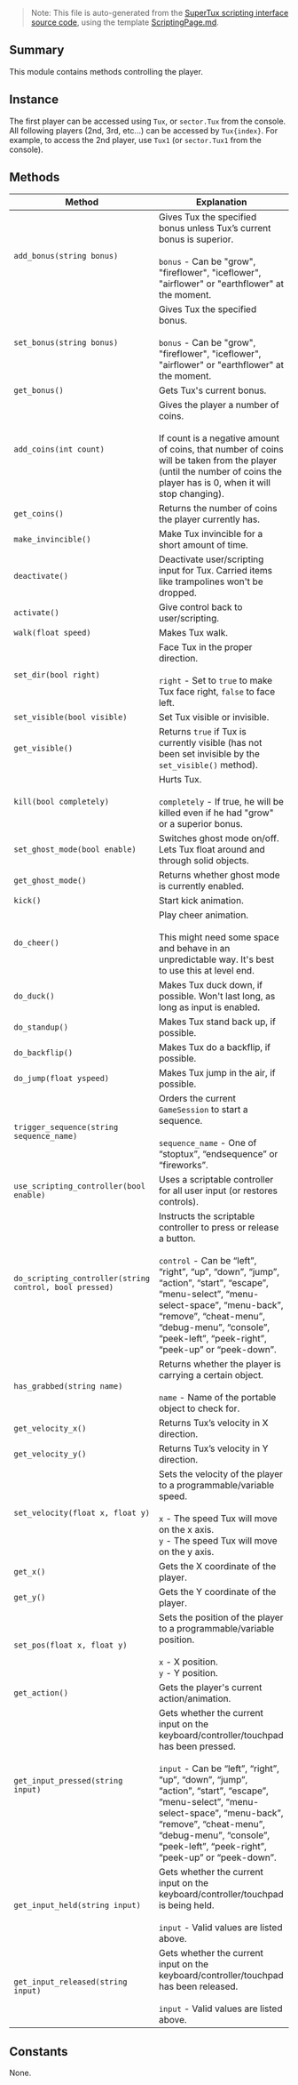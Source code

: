 > Note: This file is auto-generated from the [SuperTux scripting interface source code](https://github.com/SuperTux/supertux/tree/master/src/scripting), using the template [ScriptingPage.md](https://github.com/SuperTux/wiki/tree/master/templates/ScriptingPage.md).

Summary
-------

This module contains methods controlling the player.

Instance
--------

The first player can be accessed using `Tux`, or `sector.Tux` from the console. All following players (2nd, 3rd, etc...) can be accessed by `Tux{index}`. For example, to access the 2nd player, use `Tux1` (or `sector.Tux1` from the console). 

Methods
-------

Method | Explanation
-------|-------
`add_bonus(string bonus)` | Gives Tux the specified bonus unless Tux’s current bonus is superior. <br /><br /> `bonus` - Can be "grow", "fireflower", "iceflower", "airflower" or "earthflower" at the moment. 
`set_bonus(string bonus)` | Gives Tux the specified bonus. <br /><br /> `bonus` - Can be "grow", "fireflower", "iceflower", "airflower" or "earthflower" at the moment. 
`get_bonus()` | Gets Tux's current bonus. 
`add_coins(int count)` | Gives the player a number of coins. <br /><br /> If count is a negative amount of coins, that number of coins will be taken from the player (until the number of coins the player has is 0, when it will stop changing). 
`get_coins()` | Returns the number of coins the player currently has. 
`make_invincible()` | Make Tux invincible for a short amount of time. 
`deactivate()` | Deactivate user/scripting input for Tux. Carried items like trampolines won't be dropped. 
`activate()` | Give control back to user/scripting. 
`walk(float speed)` | Makes Tux walk. 
`set_dir(bool right)` | Face Tux in the proper direction. <br /><br /> `right` - Set to `true` to make Tux face right, `false` to face left. 
`set_visible(bool visible)` | Set Tux visible or invisible. 
`get_visible()` | Returns `true` if Tux is currently visible (has not been set invisible by the `set_visible()` method). 
`kill(bool completely)` | Hurts Tux. <br /><br /> `completely` - If true, he will be killed even if he had "grow" or a superior bonus. 
`set_ghost_mode(bool enable)` | Switches ghost mode on/off. Lets Tux float around and through solid objects. 
`get_ghost_mode()` | Returns whether ghost mode is currently enabled. 
`kick()` | Start kick animation. 
`do_cheer()` | Play cheer animation. <br /><br /> This might need some space and behave in an unpredictable way. It's best to use this at level end. 
`do_duck()` | Makes Tux duck down, if possible. Won't last long, as long as input is enabled. 
`do_standup()` | Makes Tux stand back up, if possible. 
`do_backflip()` | Makes Tux do a backflip, if possible. 
`do_jump(float yspeed)` | Makes Tux jump in the air, if possible. 
`trigger_sequence(string sequence_name)` | Orders the current `GameSession` to start a sequence. <br /><br /> `sequence_name` - One of “stoptux”, “endsequence” or “fireworks”. 
`use_scripting_controller(bool enable)` | Uses a scriptable controller for all user input (or restores controls). 
`do_scripting_controller(string control, bool pressed)` | Instructs the scriptable controller to press or release a button. <br /><br /> `control` - Can be “left”, “right”, “up”, “down”, “jump”, “action”, “start”, “escape”, “menu-select”, “menu-select-space”, “menu-back”, “remove”, “cheat-menu”, “debug-menu”, “console”, “peek-left”, “peek-right”, “peek-up” or “peek-down”. 
`has_grabbed(string name)` | Returns whether the player is carrying a certain object. <br /><br /> `name` - Name of the portable object to check for. 
`get_velocity_x()` | Returns Tux’s velocity in X direction. 
`get_velocity_y()` | Returns Tux’s velocity in Y direction. 
`set_velocity(float x, float y)` | Sets the velocity of the player to a programmable/variable speed. <br /><br /> `x` - The speed Tux will move on the x axis. <br /> `y` - The speed Tux will move on the y axis. 
`get_x()` | Gets the X coordinate of the player. 
`get_y()` | Gets the Y coordinate of the player. 
`set_pos(float x, float y)` | Sets the position of the player to a programmable/variable position. <br /><br /> `x` - X position. <br /> `y` - Y position. 
`get_action()` | Gets the player's current action/animation. 
`get_input_pressed(string input)` | Gets whether the current input on the keyboard/controller/touchpad has been pressed. <br /><br /> `input` - Can be “left”, “right”, “up”, “down”, “jump”, “action”, “start”, “escape”, “menu-select”, “menu-select-space”, “menu-back”, “remove”, “cheat-menu”, “debug-menu”, “console”, “peek-left”, “peek-right”, “peek-up” or “peek-down”. 
`get_input_held(string input)` | Gets whether the current input on the keyboard/controller/touchpad is being held. <br /><br /> `input` - Valid values are listed above. 
`get_input_released(string input)` | Gets whether the current input on the keyboard/controller/touchpad has been released. <br /><br /> `input` - Valid values are listed above. 


Constants
---------

None.
